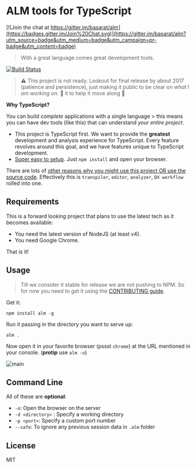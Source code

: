 # ALM tools for TypeScript

[![Join the chat at https://gitter.im/basarat/alm](https://badges.gitter.im/Join%20Chat.svg)](https://gitter.im/basarat/alm?utm_source=badge&utm_medium=badge&utm_campaign=pr-badge&utm_content=badge)

> With a great language comes great development tools.

[![Build Status](https://travis-ci.org/basarat/alm.svg?branch=master)](https://travis-ci.org/basarat/alm)

> ⚠️ This project is not ready. Lookout for final release by about 2017 (patience and persistence), just making it public to be clear on *what I am working on*. 🌟 it to help it move along 🌹

**Why TypeScript?**

You can build *complete* applications with a single language > this means you can have dev tools (like this) that can understand *your entire project*.

* This project is TypeScript first. We want to provide the **greatest** development and analysis experience for TypeScript. Every feature revolves around this goal, and we have features unique to TypeScript development.
* [Super easy to setup](https://github.com/basarat/alm/tree/master#usage). Just `npm install` and open your browser.

There are lots of [other reasons why you might use this project OR use the source code](https://github.com/basarat/alm/blob/master/docs/contributing/why.md). Effectively this is `transpiler`, `editor`, `analyzer`, `DX workflow` rolled into one.

## Requirements
This is a forward looking project that plans to use the latest tech as it becomes available:

* You need the latest version of NodeJS (at least v4).
* You need Google Chrome.

That is it!

## Usage

> Till we consider it stable for release we are not pushing to NPM. So for now you need to get it using the [CONTRIBUTING guide](https://github.com/basarat/alm/blob/master/docs/contributing/README.md).

Get it:
```
npm install alm -g
```

Run it passing in the directory you want to serve up:
```
alm .
```

Now open it in your favorite browser (pssst `chrome`) at the URL mentioned in your console. (**protip** use `alm -o`)

![main](https://raw.githubusercontent.com/alm-tools/alm-tools.github.io/master/screens/main.png)

## Command Line
All of these are **optional**:

* `-o`: Open the browser on the server
* `-d <directory>` : Specify a working directory
* `-p <port>`: Specify a custom port number
* `--safe`: To ignore any previous session data in `.alm` folder

## License

MIT

